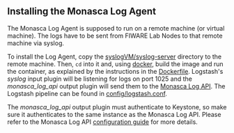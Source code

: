## Installing the Monasca Log Agent
The Monasca Log Agent is supposed to run on a remote machine (or virtual machine). The logs have to be sent from FIWARE Lab Nodes to that remote machine via syslog.

To install the Log Agent, copy the [syslogVM/syslog-server][2] directory to the remote machine. Then, `cd` into it and, using [docker][1], build the image and run the container, as explained by the instructions in the [Dockerfile][3]. Logstash's _syslog_ input plugin will be listening for logs on port 1025 and the *monasca_log_api* output plugin will send them to the [Monasca Log API](monasca-log-api.md). The Logstash pipeline can be found in [config/logstash.conf][4].

The *monasca_log_api* output plugin must authenticate to Keystone, so make sure it authenticates to the same instance as the Monasca Log API. Please refer to the Monasca Log API [configuration guide](monasca-log-api.md) for more details.

[1]:https://www.docker.com/
[2]:https://github.com/martel-innovate/deep-log-inspection/tree/master/syslogVM/syslog-server
[3]:https://github.com/martel-innovate/deep-log-inspection/blob/master/syslogVM/syslog-server/Dockerfile
[4]:https://github.com/martel-innovate/deep-log-inspection/blob/master/syslogVM/syslog-server/config/logstash.conf

